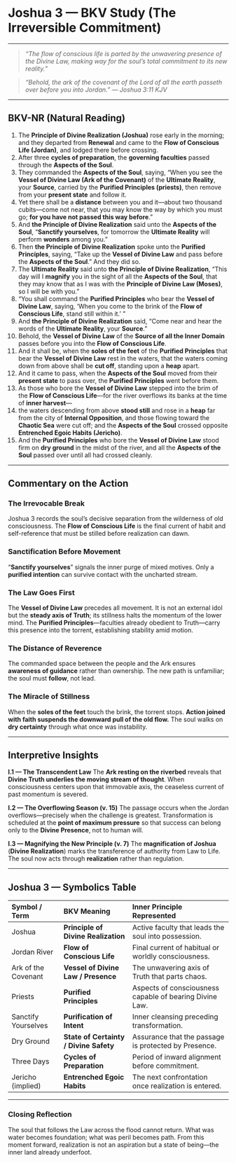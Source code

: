 # Joshua 3 — BKV Study (The Irreversible Commitment)

---

>*“The flow of conscious life is parted by the unwavering presence of the Divine Law, making way for the soul’s total commitment to its new reality.”*

>*“Behold, the ark of the covenant of the Lord of all the earth passeth over before you into Jordan.” — Joshua 3:11 KJV*

---

## **BKV-NR (Natural Reading)**

1.  The **Principle of Divine Realization (Joshua)** rose early in the morning; and they departed from **Renewal** and came to the **Flow of Conscious Life (Jordan)**, and lodged there before crossing.
2.  After three **cycles of preparation**, the **governing faculties** passed through the **Aspects of the Soul**.
3.  They commanded the **Aspects of the Soul**, saying, “When you see the **Vessel of Divine Law (Ark of the Covenant)** of the **Ultimate Reality**, your **Source**, carried by the **Purified Principles (priests)**, then remove from your **present state** and follow it.
4.  Yet there shall be a **distance** between you and it—about two thousand cubits—come not near, that you may know the way by which you must go; **for you have not passed this way before**.”
5.  And **the Principle of Divine Realization** said unto the **Aspects of the Soul**, “**Sanctify yourselves**, for tomorrow the **Ultimate Reality** will perform **wonders** among you.”
6.  Then **the Principle of Divine Realization** spoke unto the **Purified Principles**, saying, “Take up the **Vessel of Divine Law** and pass before the **Aspects of the Soul**.” And they did so.
7.  The **Ultimate Reality** said unto **the Principle of Divine Realization**, “This day will I **magnify** you in the sight of all the **Aspects of the Soul**, that they may know that as I was with the **Principle of Divine Law (Moses)**, so I will be with you.”
8.  “You shall command the **Purified Principles** who bear the **Vessel of Divine Law**, saying, ‘When you come to the brink of the **Flow of Conscious Life**, stand still within it.’ ”
9.  And **the Principle of Divine Realization** said, “Come near and hear the words of the **Ultimate Reality**, your **Source**.”
11. Behold, the **Vessel of Divine Law** of the **Source of all the Inner Domain** passes before you into the **Flow of Conscious Life**.
13. And it shall be, when the **soles of the feet** of the **Purified Principles** that bear the **Vessel of Divine Law** rest in the waters, that the waters coming down from above shall be **cut off**, standing upon a **heap** apart.
14. And it came to pass, when the **Aspects of the Soul** moved from their **present state** to pass over, the **Purified Principles** went before them.
15. As those who bore the **Vessel of Divine Law** stepped into the brim of the **Flow of Conscious Life**—for the river overflows its banks at the time of **inner harvest**—
16. the waters descending from above **stood still** and rose in a **heap** far from the city of **Internal Opposition**, and those flowing toward the **Chaotic Sea** were cut off; and the **Aspects of the Soul** crossed opposite **Entrenched Egoic Habits (Jericho)**.
17. And the **Purified Principles** who bore the **Vessel of Divine Law** stood firm on **dry ground** in the midst of the river, and all the **Aspects of the Soul** passed over until all had crossed cleanly.

***

## **Commentary on the Action**

### **The Irrevocable Break**

Joshua 3 records the soul’s decisive separation from the wilderness of old consciousness. The **Flow of Conscious Life** is the final current of habit and self-reference that must be stilled before realization can dawn.

### **Sanctification Before Movement**

“**Sanctify yourselves**” signals the inner purge of mixed motives. Only a **purified intention** can survive contact with the uncharted stream.

### **The Law Goes First**

The **Vessel of Divine Law** precedes all movement. It is not an external idol but the **steady axis of Truth**; its stillness halts the momentum of the lower mind. The **Purified Principles**—faculties already obedient to Truth—carry this presence into the torrent, establishing stability amid motion.

### **The Distance of Reverence**

The commanded space between the people and the Ark ensures **awareness of guidance** rather than ownership. The new path is unfamiliar; the soul must **follow**, not lead.

### **The Miracle of Stillness**

When the **soles of the feet** touch the brink, the torrent stops. **Action joined with faith suspends the downward pull of the old flow.** The soul walks on **dry certainty** through what once was instability.

***

## **Interpretive Insights**

**I.1 — The Transcendent Law**
The **Ark resting on the riverbed** reveals that **Divine Truth underlies the moving stream of thought**. When consciousness centers upon that immovable axis, the ceaseless current of past momentum is severed.

**I.2 — The Overflowing Season (v. 15)**
The passage occurs when the Jordan overflows—precisely when the challenge is greatest. Transformation is scheduled at the **point of maximum pressure** so that success can belong only to the **Divine Presence**, not to human will.

**I.3 — Magnifying the New Principle (v. 7)**
The **magnification of Joshua** (**Divine Realization**) marks the transference of authority from Law to Life. The soul now acts through **realization** rather than regulation.

***

## **Joshua 3 — Symbolics Table**

| Symbol / Term | BKV Meaning | Inner Principle Represented |
| :--- | :--- | :--- |
| Joshua | **Principle of Divine Realization** | Active faculty that leads the soul into possession. |
| Jordan River | **Flow of Conscious Life** | Final current of habitual or worldly consciousness. |
| Ark of the Covenant | **Vessel of Divine Law / Presence** | The unwavering axis of Truth that parts chaos. |
| Priests | **Purified Principles** | Aspects of consciousness capable of bearing Divine Law. |
| Sanctify Yourselves | **Purification of Intent** | Inner cleansing preceding transformation. |
| Dry Ground | **State of Certainty / Divine Safety** | Assurance that the passage is protected by Presence. |
| Three Days | **Cycles of Preparation** | Period of inward alignment before commitment. |
| Jericho (implied) | **Entrenched Egoic Habits** | The next confrontation once realization is entered. |

***

### **Closing Reflection**

The soul that follows the Law across the flood cannot return.
What was water becomes foundation; what was peril becomes path.
From this moment forward, realization is not an aspiration but a state of being—the inner land already underfoot.
